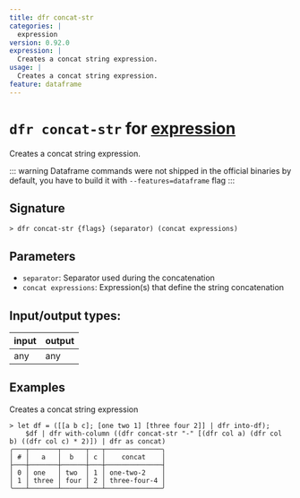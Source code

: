 ```yaml
---
title: dfr concat-str
categories: |
  expression
version: 0.92.0
expression: |
  Creates a concat string expression.
usage: |
  Creates a concat string expression.
feature: dataframe
---
```

<!-- This file is automatically generated. Please edit the command in https://github.com/nushell/nushell instead. -->

# `dfr concat-str` for [expression](/commands/categories/expression.md)

<div class='command-title'>Creates a concat string expression.</div>

::: warning
Dataframe commands were not shipped in the official binaries by default, you have to build it with `--features=dataframe` flag
:::

## Signature

```> dfr concat-str {flags} (separator) (concat expressions)```

## Parameters

 -  `separator`: Separator used during the concatenation
 -  `concat expressions`: Expression(s) that define the string concatenation


## Input/output types:

| input | output |
| ----- | ------ |
| any   | any    |

## Examples

Creates a concat string expression
```nu
> let df = ([[a b c]; [one two 1] [three four 2]] | dfr into-df);
    $df | dfr with-column ((dfr concat-str "-" [(dfr col a) (dfr col b) ((dfr col c) * 2)]) | dfr as concat)
╭───┬───────┬──────┬───┬──────────────╮
│ # │   a   │  b   │ c │    concat    │
├───┼───────┼──────┼───┼──────────────┤
│ 0 │ one   │ two  │ 1 │ one-two-2    │
│ 1 │ three │ four │ 2 │ three-four-4 │
╰───┴───────┴──────┴───┴──────────────╯

```
